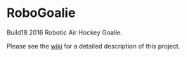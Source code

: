 # RoboGoalie

Build18 2016
Robotic Air Hockey Goalie.

Please see the [wiki](https://github.com/nkjassal/RoboGoalie/wiki) for a detailed description of this project.
